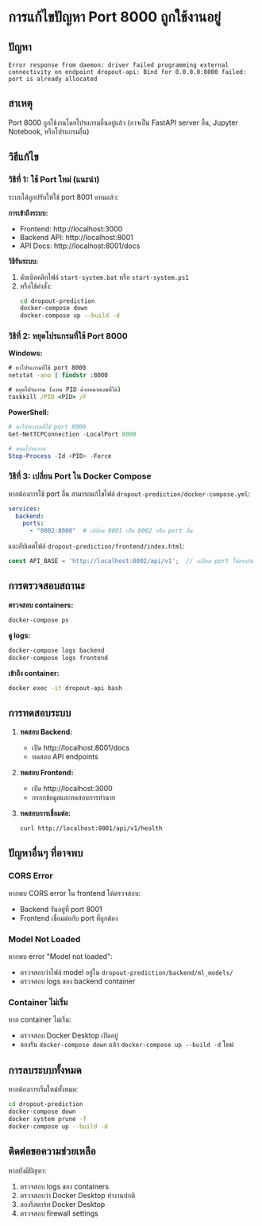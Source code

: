 # การแก้ไขปัญหา Port 8000 ถูกใช้งานอยู่

## ปัญหา
```
Error response from daemon: driver failed programming external connectivity on endpoint dropout-api: Bind for 0.0.0.0:8000 failed: port is already allocated
```

## สาเหตุ
Port 8000 ถูกใช้งานโดยโปรแกรมอื่นอยู่แล้ว (อาจเป็น FastAPI server อื่น, Jupyter Notebook, หรือโปรแกรมอื่น)

## วิธีแก้ไข

### วิธีที่ 1: ใช้ Port ใหม่ (แนะนำ)
ระบบได้ถูกปรับให้ใช้ port 8001 แทนแล้ว:

**การเข้าถึงระบบ:**
- Frontend: http://localhost:3000
- Backend API: http://localhost:8001
- API Docs: http://localhost:8001/docs

**วิธีรันระบบ:**
1. ดับเบิลคลิกไฟล์ `start-system.bat` หรือ `start-system.ps1`
2. หรือใช้คำสั่ง:
   ```bash
   cd dropout-prediction
   docker-compose down
   docker-compose up --build -d
   ```

### วิธีที่ 2: หยุดโปรแกรมที่ใช้ Port 8000

**Windows:**
```cmd
# หาโปรแกรมที่ใช้ port 8000
netstat -ano | findstr :8000

# หยุดโปรแกรม (แทน PID ด้วยหมายเลขที่ได้)
taskkill /PID <PID> /F
```

**PowerShell:**
```powershell
# หาโปรแกรมที่ใช้ port 8000
Get-NetTCPConnection -LocalPort 8000

# หยุดโปรแกรม
Stop-Process -Id <PID> -Force
```

### วิธีที่ 3: เปลี่ยน Port ใน Docker Compose

หากต้องการใช้ port อื่น สามารถแก้ไขไฟล์ `dropout-prediction/docker-compose.yml`:

```yaml
services:
  backend:
    ports:
      - "8002:8000"  # เปลี่ยน 8001 เป็น 8002 หรือ port อื่น
```

และอัปเดตไฟล์ `dropout-prediction/frontend/index.html`:
```javascript
const API_BASE = 'http://localhost:8002/api/v1';  // เปลี่ยน port ให้ตรงกัน
```

## การตรวจสอบสถานะ

**ตรวจสอบ containers:**
```bash
docker-compose ps
```

**ดู logs:**
```bash
docker-compose logs backend
docker-compose logs frontend
```

**เข้าถึง container:**
```bash
docker exec -it dropout-api bash
```

## การทดสอบระบบ

1. **ทดสอบ Backend:**
   - เปิด http://localhost:8001/docs
   - ทดสอบ API endpoints

2. **ทดสอบ Frontend:**
   - เปิด http://localhost:3000
   - กรอกข้อมูลและทดสอบการทำนาย

3. **ทดสอบการเชื่อมต่อ:**
   ```bash
   curl http://localhost:8001/api/v1/health
   ```

## ปัญหาอื่นๆ ที่อาจพบ

### CORS Error
หากพบ CORS error ใน frontend ให้ตรวจสอบ:
- Backend รันอยู่ที่ port 8001
- Frontend เชื่อมต่อกับ port ที่ถูกต้อง

### Model Not Loaded
หากพบ error "Model not loaded":
- ตรวจสอบว่าไฟล์ model อยู่ใน `dropout-prediction/backend/ml_models/`
- ตรวจสอบ logs ของ backend container

### Container ไม่เริ่ม
หาก container ไม่เริ่ม:
- ตรวจสอบ Docker Desktop เปิดอยู่
- ลองรัน `docker-compose down` แล้ว `docker-compose up --build -d` ใหม่

## การลบระบบทั้งหมด

หากต้องการเริ่มใหม่ทั้งหมด:
```bash
cd dropout-prediction
docker-compose down
docker system prune -f
docker-compose up --build -d
```

## ติดต่อขอความช่วยเหลือ

หากยังมีปัญหา:
1. ตรวจสอบ logs ของ containers
2. ตรวจสอบว่า Docker Desktop ทำงานปกติ
3. ลองรีสตาร์ท Docker Desktop
4. ตรวจสอบ firewall settings
